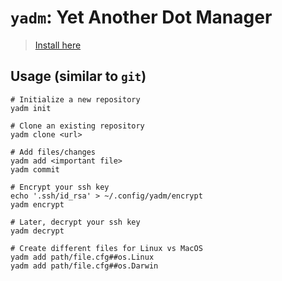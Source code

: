 # `yadm`: Yet Another Dot Manager

> [Install here](https://yadm.io/docs/install)

## Usage (similar to `git`)

```shell
# Initialize a new repository
yadm init

# Clone an existing repository
yadm clone <url>

# Add files/changes
yadm add <important file>
yadm commit

# Encrypt your ssh key
echo '.ssh/id_rsa' > ~/.config/yadm/encrypt
yadm encrypt

# Later, decrypt your ssh key
yadm decrypt

# Create different files for Linux vs MacOS
yadm add path/file.cfg##os.Linux
yadm add path/file.cfg##os.Darwin
```
